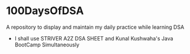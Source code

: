 # 100DaysOfDSA
A repository to display and maintain my daily practice while learning DSA
- I shall use STRIVER A2Z DSA SHEET and Kunal Kushwaha's Java BootCamp Simultaneously
